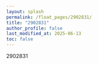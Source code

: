 ```yaml
---
layout: splash
permalink: /float_pages/2902831/
title: "2902831"
author_profile: false
last_modified_at: 2025-06-13
toc: false
---
```

 
2902831
